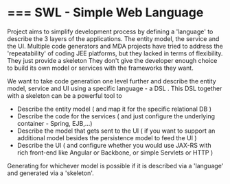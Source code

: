 ===
SWL - Simple Web Language
===




Project aims to simplify development process by defining a 'language' to describe the 3 layers of the applications. The entity model, the service and the UI. Multiple code generators and MDA projects have tried to address the 'repeatability' of coding JEE platforms, but they lacked in terms of flexibility. They just provide a skeleton They don't give the developer enough choice to build its own model or services with the frameworks they want. 

We want to take code generation one level further and describe the entity model, service and UI using a specific language - a DSL . This DSL together with a skeleton can be a powerful tool to 

* Describe the entity model ( and map it for the specific relational DB )
* Describe the code for the services ( and just configure the underlying container - Spring, EJB,...)
* Describe the model that gets sent to the UI ( if you want to support an additional model besides the persistence model to feed the UI )
* Describe the UI ( and configure whether you would use JAX-RS with rich front-end like Angular or Backbone, or simple Servlets or HTTP ) 


Generating for whichever model is possible if it is described via a 'language' and generated via a 'skeleton'. 
